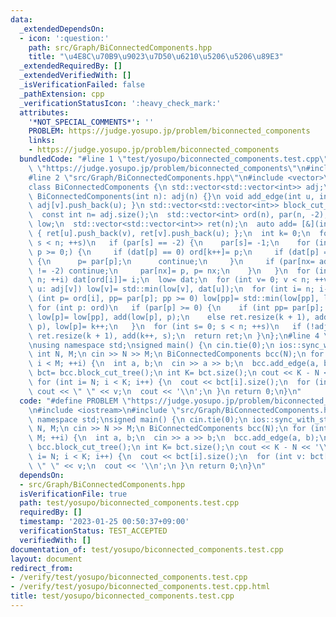 ```yaml
---
data:
  _extendedDependsOn:
  - icon: ':question:'
    path: src/Graph/BiConnectedComponents.hpp
    title: "\u4E8C\u70B9\u9023\u7D50\u6210\u5206\u5206\u89E3"
  _extendedRequiredBy: []
  _extendedVerifiedWith: []
  _isVerificationFailed: false
  _pathExtension: cpp
  _verificationStatusIcon: ':heavy_check_mark:'
  attributes:
    '*NOT_SPECIAL_COMMENTS*': ''
    PROBLEM: https://judge.yosupo.jp/problem/biconnected_components
    links:
    - https://judge.yosupo.jp/problem/biconnected_components
  bundledCode: "#line 1 \"test/yosupo/biconnected_components.test.cpp\"\n#define PROBLEM\
    \ \"https://judge.yosupo.jp/problem/biconnected_components\"\n#include <iostream>\n\
    #line 2 \"src/Graph/BiConnectedComponents.hpp\"\n#include <vector>\n#include <algorithm>\n\
    class BiConnectedComponents {\n std::vector<std::vector<int>> adj;\npublic:\n\
    \ BiConnectedComponents(int n): adj(n) {}\n void add_edge(int u, int v) { adj[u].push_back(v),\
    \ adj[v].push_back(u); }\n std::vector<std::vector<int>> block_cut_tree() {\n\
    \  const int n= adj.size();\n  std::vector<int> ord(n), par(n, -2), dat(n, 0),\
    \ low;\n  std::vector<std::vector<int>> ret(n);\n  auto add= [&](int u, int v)\
    \ { ret[u].push_back(v), ret[v].push_back(u); };\n  int k= 0;\n  for (int s= 0;\
    \ s < n; ++s)\n   if (par[s] == -2) {\n    par[s]= -1;\n    for (int p= s, nx;\
    \ p >= 0;) {\n     if (dat[p] == 0) ord[k++]= p;\n     if (dat[p] == (int)adj[p].size())\
    \ {\n      p= par[p];\n      continue;\n     }\n     if (par[nx= adj[p][dat[p]++]]\
    \ != -2) continue;\n     par[nx]= p, p= nx;\n    }\n   }\n  for (int i= 0; i <\
    \ n; ++i) dat[ord[i]]= i;\n  low= dat;\n  for (int v= 0; v < n; ++v)\n   for (int\
    \ u: adj[v]) low[v]= std::min(low[v], dat[u]);\n  for (int i= n; i--;)\n   if\
    \ (int p= ord[i], pp= par[p]; pp >= 0) low[pp]= std::min(low[pp], low[p]);\n \
    \ for (int p: ord)\n   if (par[p] >= 0) {\n    if (int pp= par[p]; low[p] < dat[pp])\
    \ low[p]= low[pp], add(low[p], p);\n    else ret.resize(k + 1), add(k, pp), add(k,\
    \ p), low[p]= k++;\n   }\n  for (int s= 0; s < n; ++s)\n   if (!adj[s].size())\
    \ ret.resize(k + 1), add(k++, s);\n  return ret;\n }\n};\n#line 4 \"test/yosupo/biconnected_components.test.cpp\"\
    \nusing namespace std;\nsigned main() {\n cin.tie(0);\n ios::sync_with_stdio(0);\n\
    \ int N, M;\n cin >> N >> M;\n BiConnectedComponents bcc(N);\n for (int i= 0;\
    \ i < M; ++i) {\n  int a, b;\n  cin >> a >> b;\n  bcc.add_edge(a, b);\n }\n auto\
    \ bct= bcc.block_cut_tree();\n int K= bct.size();\n cout << K - N << '\\n';\n\
    \ for (int i= N; i < K; i++) {\n  cout << bct[i].size();\n  for (int v: bct[i])\
    \ cout << \" \" << v;\n  cout << '\\n';\n }\n return 0;\n}\n"
  code: "#define PROBLEM \"https://judge.yosupo.jp/problem/biconnected_components\"\
    \n#include <iostream>\n#include \"src/Graph/BiConnectedComponents.hpp\"\nusing\
    \ namespace std;\nsigned main() {\n cin.tie(0);\n ios::sync_with_stdio(0);\n int\
    \ N, M;\n cin >> N >> M;\n BiConnectedComponents bcc(N);\n for (int i= 0; i <\
    \ M; ++i) {\n  int a, b;\n  cin >> a >> b;\n  bcc.add_edge(a, b);\n }\n auto bct=\
    \ bcc.block_cut_tree();\n int K= bct.size();\n cout << K - N << '\\n';\n for (int\
    \ i= N; i < K; i++) {\n  cout << bct[i].size();\n  for (int v: bct[i]) cout <<\
    \ \" \" << v;\n  cout << '\\n';\n }\n return 0;\n}\n"
  dependsOn:
  - src/Graph/BiConnectedComponents.hpp
  isVerificationFile: true
  path: test/yosupo/biconnected_components.test.cpp
  requiredBy: []
  timestamp: '2023-01-25 00:50:37+09:00'
  verificationStatus: TEST_ACCEPTED
  verifiedWith: []
documentation_of: test/yosupo/biconnected_components.test.cpp
layout: document
redirect_from:
- /verify/test/yosupo/biconnected_components.test.cpp
- /verify/test/yosupo/biconnected_components.test.cpp.html
title: test/yosupo/biconnected_components.test.cpp
---
```

